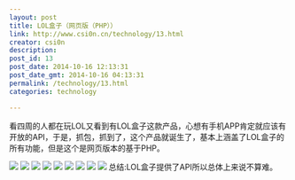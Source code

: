 ```yaml
---
layout: post
title: LOL盒子（网页版（PHP））
link: http://www.csi0n.cn/technology/13.html
creator: csi0n
description: 
post_id: 13
post_date: 2014-10-16 12:13:31
post_date_gmt: 2014-10-16 04:13:31
permalink: /technology/13.html
categories: technology

---
```


看四周的人都在玩LOL又看到有LOL盒子这款产品，心想有手机APP肯定就应该有开放的API，于是，抓包，抓到了，这个产品就诞生了，基本上涵盖了LOL盒子的所有功能，但是这个是网页版本的基于PHP。

![](http://img.csi0n.cn/wp-content/20141016/201410161.png)
![](http://img.csi0n.cn/wp-content/20141016/201410162.png)
![](http://img.csi0n.cn/wp-content/20141016/201410163.png)
![](http://img.csi0n.cn/wp-content/20141016/201410164.png)
![](http://img.csi0n.cn/wp-content/20141016/201410165.png)
![](http://img.csi0n.cn/wp-content/20141016/201410166.png)
![](http://img.csi0n.cn/wp-content/20141016/201410167.png)
![](http://img.csi0n.cn/wp-content/20141016/201410168.png)
![](http://img.csi0n.cn/wp-content/20141016/201410169.png)
总结:LOL盒子提供了API所以总体上来说不算难。
